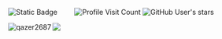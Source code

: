 ‎![Static Badge](https://img.shields.io/badge/hey%2C%20i'm%20qazer2687-585858)⠀⠀⠀
![Profile Visit Count](https://komarev.com/ghpvc/?username=qazer2687&style=flat&label=views&color=585858)
![GitHub User's stars](https://img.shields.io/github/stars/qazer2687?style=flat&color=585858&labelColor=585858)
<p><img align="left" src="https://qazer2687.vercel.app/api/top-langs?username=qazer2687&border_color=585858&disable_animations=true&card_width=300&show_icons=true&theme=dark&locale=en&layout=compact&bg_color=00000022&langs_count=20&exclude_repo=stats,obsidian" alt="qazer2687" /></p> <!-- &hide=javascript,css,scss,html --> 




![](https://hit.yhype.me/github/profile?user_id=114782572) <!-- https://yhype.me/github/profile-views --> 
